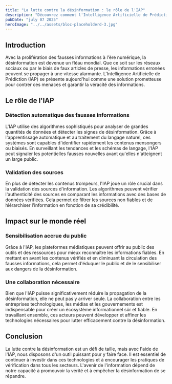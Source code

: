 ```yaml
---
title: "La lutte contre la désinformation : le rôle de l'IAP"
description: "Découvrez comment l'Intelligence Artificielle de Prédiction (IAP) se positionne comme un outil crucial dans la lutte contre la désinformation."
pubDate: "july 07 2025"
heroImage: "../../assets/bloc-placeholderd-3.jpg"
---
```


## Introduction

Avec la prolifération des fausses informations à l'ère numérique, la désinformation est devenue un fléau mondial. Que ce soit sur les réseaux sociaux ou par le biais de faux articles de presse, les informations erronées peuvent se propager à une vitesse alarmante. L'Intelligence Artificielle de Prédiction (IAP) se présente aujourd'hui comme une solution prometteuse pour contrer ces menaces et garantir la véracité des informations.

## Le rôle de l'IAP

### Détection automatique des fausses informations

L'IAP utilise des algorithmes sophistiqués pour analyser de grandes quantités de données et détecter les signes de désinformation. Grâce à l'apprentissage automatique et au traitement du langage naturel, ces systèmes sont capables d'identifier rapidement les contenus mensongers ou biaisés. En surveillant les tendances et les schémas de langage, l'IAP peut signaler les potentielles fausses nouvelles avant qu'elles n'atteignent un large public.

### Validation des sources

En plus de détecter les contenus trompeurs, l'IAP joue un rôle crucial dans la validation des sources d'information. Les algorithmes peuvent vérifier l'authenticité des sources en comparant les informations avec des bases de données vérifiées. Cela permet de filtrer les sources non fiables et de hiérarchiser l'information en fonction de sa crédibilité.

## Impact sur le monde réel

### Sensibilisation accrue du public

Grâce à l'IAP, les plateformes médiatiques peuvent offrir au public des outils et des ressources pour mieux reconnaître les informations fiables. En mettant en avant les contenus vérifiés et en diminuant la circulation des fausses informations, cela permet d'éduquer le public et de le sensibiliser aux dangers de la désinformation.

### Une collaboration nécessaire

Bien que l'IAP puisse significativement réduire la propagation de la désinformation, elle ne peut pas y arriver seule. La collaboration entre les entreprises technologiques, les médias et les gouvernements est indispensable pour créer un écosystème informationnel sûr et fiable. En travaillant ensemble, ces acteurs peuvent développer et affiner les technologies nécessaires pour lutter efficacement contre la désinformation.

## Conclusion

La lutte contre la désinformation est un défi de taille, mais avec l'aide de l'IAP, nous disposons d'un outil puissant pour y faire face. Il est essentiel de continuer à investir dans ces technologies et à encourager les pratiques de vérification dans tous les secteurs. L'avenir de l'information dépend de notre capacité à promouvoir la vérité et à empêcher la désinformation de se répandre.